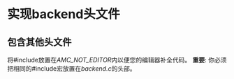 # 实现backend头文件
## 包含其他头文件
将#include放置在*AMC_NOT_EDITOR*内以便您的编辑器补全代码。
**重要**: 你必须把相同的#include宏放置在*backend.c*的头部。
